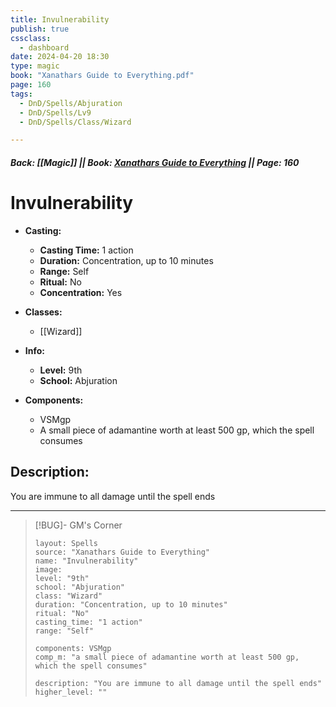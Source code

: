 ```yaml
---
title: Invulnerability
publish: true
cssclass:
  - dashboard
date: 2024-04-20 18:30
type: magic
book: "Xanathars Guide to Everything.pdf"
page: 160
tags:
  - DnD/Spells/Abjuration
  - DnD/Spells/Lv9
  - DnD/Spells/Class/Wizard

---
```


##### Back: [[Magic]] || Book: [Xanathars Guide to Everything](https://drive.google.com/drive/folders/1O5bhpYizcIT5xxAoLOuzCRht_PVS7VSG?usp=sharing) || Page: 160

# Invulnerability

- **Casting:**
    - **Casting Time:** 1 action
    - **Duration:** Concentration, up to 10 minutes
    - **Range:** Self
    - **Ritual:** No
    - **Concentration:** Yes
- **Classes:**
    - [[Wizard]]

- **Info:**
    - **Level:** 9th
    - **School:** Abjuration
- **Components:**
    - VSMgp
    - A small piece of adamantine worth at least 500 gp, which the spell consumes

## Description:
You are immune to all damage until the spell ends



---

> [!BUG]- GM's Corner
>
> ```statblock
> layout: Spells
> source: "Xanathars Guide to Everything"
> name: "Invulnerability"
> image: 
> level: "9th"
> school: "Abjuration"
> class: "Wizard"
> duration: "Concentration, up to 10 minutes"
> ritual: "No"
> casting_time: "1 action"
> range: "Self"
>
> components: VSMgp
> comp_m: "a small piece of adamantine worth at least 500 gp, which the spell consumes"
>
> description: "You are immune to all damage until the spell ends"
> higher_level: ""
> ```

